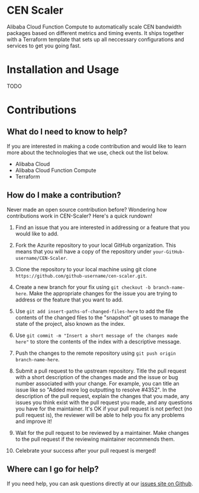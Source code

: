 # CEN Scaler
Alibaba Cloud Function Compute to automatically scale CEN bandwidth packages based on different metrics and timing events. It ships together with a Terraform template that sets up all neccessary configurations and services to get you going fast.

# Installation and Usage
TODO

# Contributions
## What do I need to know to help?
If you are interested in making a code contribution and would like to learn more about the technologies that we use, check out the list below.

- Alibaba Cloud
- Alibaba Cloud Function Compute
- Terraform 

## How do I make a contribution?

Never made an open source contribution before? Wondering how contributions work in CEN-Scaler? Here's a quick rundown!

1. Find an issue that you are interested in addressing or a feature that you would like to add.

2. Fork the Azurite repository to your local GitHub organization. This means that you will have a copy of the repository under `your-GitHub-username/CEN-Scaler`.

3. Clone the repository to your local machine using git clone `https://github.com/github-username/cen-scaler.git`.

4. Create a new branch for your fix using `git checkout -b branch-name-here`.
Make the appropriate changes for the issue you are trying to address or the feature that you want to add.

5. Use `git add insert-paths-of-changed-files-here` to add the file contents of the changed files to the "snapshot" git uses to manage the state of the project, also known as the index.

6. Use `git commit -m "Insert a short message of the changes made here"` to store the contents of the index with a descriptive message.

7. Push the changes to the remote repository using `git push origin branch-name-here`.

8. Submit a pull request to the upstream repository.
Title the pull request with a short description of the changes made and the issue or bug number associated with your change. For example, you can title an issue like so "Added more log outputting to resolve #4352".
In the description of the pull request, explain the changes that you made, any issues you think exist with the pull request you made, and any questions you have for the maintainer. It's OK if your pull request is not perfect (no pull request is), the reviewer will be able to help you fix any problems and improve it!

9. Wait for the pull request to be reviewed by a maintainer.
Make changes to the pull request if the reviewing maintainer recommends them.

10. Celebrate your success after your pull request is merged!

## Where can I go for help?
If you need help, you can ask questions directly at our [issues site on Github](https://github.com/arafato/cen-scaler/issues).

